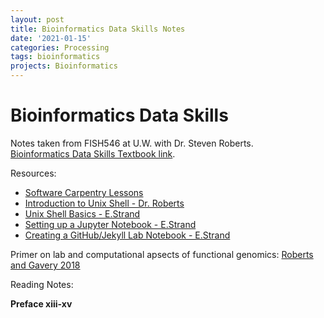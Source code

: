```yaml
---
layout: post
title: Bioinformatics Data Skills Notes
date: '2021-01-15'
categories: Processing
tags: bioinformatics
projects: Bioinformatics
---
```


# Bioinformatics Data Skills

Notes taken from FISH546 at U.W. with Dr. Steven Roberts.  
[Bioinformatics Data Skills Textbook link](https://www.amazon.com/Bioinformatics-Data-Skills-Reproducible-Research/dp/1449367372/).

Resources:  
- [Software Carpentry Lessons](https://software-carpentry.org/lessons/)
- [Introduction to Unix Shell - Dr. Roberts](https://github.com/sr320/course-fish546-2021/blob/master/01-Notes/Tutorials/Navigating-commandline.md)  
- [Unix Shell Basics - E.Strand](https://emmastrand.github.io/EmmaStrand_Notebook/Unix-Shell-Basics/)
- [Setting up a Jupyter Notebook - E.Strand](https://emmastrand.github.io/EmmaStrand_Notebook/Creating-a-Jupyter-Notebook/)  
- [Creating a GitHub/Jekyll Lab Notebook - E.Strand](https://emmastrand.github.io/EmmaStrand_Notebook/Creating-notebook/)

Primer on lab and computational apsects of functional genomics: [Roberts and Gavery 2018](https://eagle.fish.washington.edu/whale/pub/jsr37309_1r8rd0.pdf)

Reading Notes:

**Preface xiii-xv**
